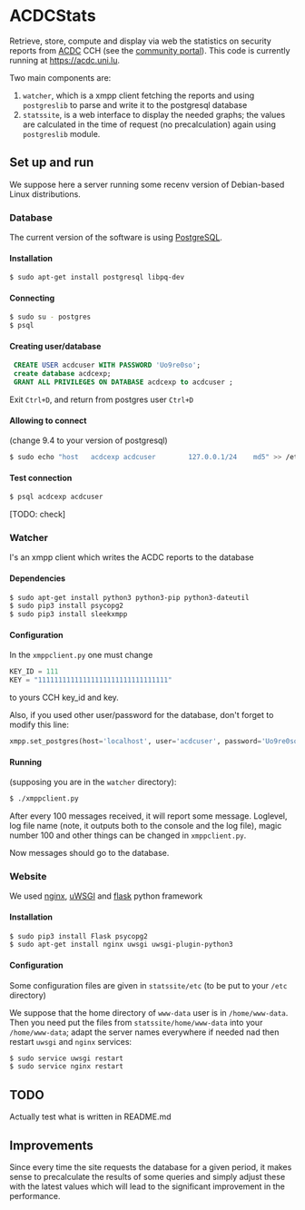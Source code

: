 # ACDCStats
Retrieve, store, compute and display via web the statistics on security reports from [ACDC](http://acdc-project.eu) CCH (see the [community portal](http://communityportal.acdc-project.eu)). This code is currently running at https://acdc.uni.lu.

Two main components are:

1. `watcher`, which is a xmpp client fetching the reports and using `postgreslib` to parse and write it to the postgresql database
2. `statssite`, is a web interface to display the needed graphs; the values are calculated in the time of request (no precalculation) 
    again using `postgreslib` module. 

## Set up and run ##

We suppose here a server running some recenv version of Debian-based Linux distributions.

### Database ###
The current version of the software is using [PostgreSQL](http://www.postgresql.org/).

#### Installation ###
```sh
$ sudo apt-get install postgresql libpq-dev
```

#### Connecting ####

```sh
$ sudo su - postgres
$ psql
```

#### Creating user/database ####

```sql
 CREATE USER acdcuser WITH PASSWORD 'Uo9re0so';
 create database acdcexp;
 GRANT ALL PRIVILEGES ON DATABASE acdcexp to acdcuser ;
```

Exit `Ctrl+D`, and return from postgres user `Ctrl+D`

#### Allowing to connect ####

(change 9.4 to your version of postgresql)
```sh
$ sudo echo "host   acdcexp acdcuser        127.0.0.1/24    md5" >> /etc/postgresql/9.4/main/pg_hba.conf
```

#### Test connection ####

```sh
$ psql acdcexp acdcuser
```
[TODO: check] 


### Watcher ### 

I's an xmpp client which writes the ACDC reports to the database

#### Dependencies #### 

```sh
$ sudo apt-get install python3 python3-pip python3-dateutil
$ sudo pip3 install psycopg2 
$ sudo pip3 install sleekxmpp
```

#### Configuration ####

In the `xmppclient.py` one must change 

```python
KEY_ID = 111
KEY = "11111111111111111111111111111111"
```

to yours CCH key_id and key.

Also, if you used other user/password for the database, don't forget to modify this line: 

```python
xmpp.set_postgres(host='localhost', user='acdcuser', password='Uo9re0so', dbname= 'acdcexp', commit_every=100)
```

#### Running ####

(supposing you are in the `watcher` directory):

```sh
$ ./xmppclient.py
```

After every 100 messages received, it will report some message. Loglevel, log file name (note, it outputs both to the console and the log file), 
magic number 100 and other things can be changed in `xmppclient.py`. 

Now messages should go to the database. 

### Website ###

We used [nginx](http://nginx.org), [uWSGI](https://uwsgi-docs.readthedocs.org/en/latest/) and [flask](http://flask.pocoo.org/) python framework


#### Installation ####

```sh
$ sudo pip3 install Flask psycopg2
$ sudo apt-get install nginx uwsgi uwsgi-plugin-python3
```

#### Configuration ####

Some configuration files are given in `statssite/etc` (to be put to your `/etc` directory)

We suppose that the home directory of `www-data` user is in `/home/www-data`. 
Then you need put the files from `statssite/home/www-data` into your `/home/www-data`;
adapt the server names everywhere if needed nad  then restart `uwsgi` and `nginx` services: 

```sh
$ sudo service uwsgi restart
$ sudo service nginx restart
```


## TODO ##

Actually test what is written in README.md

## Improvements ##

Since every time the site requests the database for a given period, it makes sense to precalculate the results of some queries and 
simply adjust these with the latest values which will lead to the significant improvement in the performance. 
